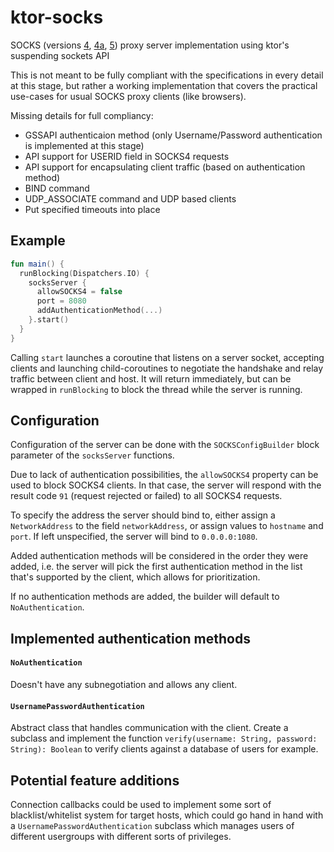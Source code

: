 # ktor-socks
SOCKS (versions [4](http://ftp.icm.edu.pl/packages/socks/socks4/SOCKS4.protocol), [4a](https://www.openssh.com/txt/socks4a.protocol), [5](https://tools.ietf.org/html/rfc1928)) proxy server implementation using ktor's suspending sockets API

This is not meant to be fully compliant with the specifications in every detail at this stage, but rather a working implementation that covers the practical use-cases for usual SOCKS proxy clients (like browsers).

Missing details for full compliancy:
- GSSAPI authenticaion method (only Username/Password authentication is implemented at this stage)
- API support for USERID field in SOCKS4 requests
- API support for encapsulating client traffic (based on authentication method)
- BIND command
- UDP_ASSOCIATE command and UDP based clients
- Put specified timeouts into place

## Example
```kotlin
fun main() {
  runBlocking(Dispatchers.IO) {
    socksServer {
      allowSOCKS4 = false
      port = 8080
      addAuthenticationMethod(...)
    }.start()
  }
}
```

Calling `start` launches a coroutine that listens on a server socket, accepting clients and launching child-coroutines to negotiate the handshake and relay traffic between client and host. It will return immediately, but can be wrapped in `runBlocking` to block the thread while the server is running.

## Configuration
Configuration of the server can be done with the `SOCKSConfigBuilder` block parameter of the `socksServer` functions.

Due to lack of authentication possibilities, the `allowSOCKS4` property can be used to block SOCKS4 clients. In that case, the server will respond with the result code `91` (request rejected or failed) to all SOCKS4 requests.

To specify the address the server should bind to, either assign a `NetworkAddress` to the field `networkAddress`, or assign values to `hostname` and `port`. If left unspecified, the server will bind to `0.0.0.0:1080`.

Added authentication methods will be considered in the order they were added, i.e. the server will pick the first authentication method in the list that's supported by the client, which allows for prioritization.

If no authentication methods are added, the builder will default to `NoAuthentication`.

## Implemented authentication methods
#### `NoAuthentication`
Doesn't have any subnegotiation and allows any client.

#### `UsernamePasswordAuthentication`
Abstract class that handles communication with the client. Create a subclass and implement the function `verify(username: String, password: String): Boolean` to verify clients against a database of users for example.

## Potential feature additions
Connection callbacks could be used to implement some sort of blacklist/whitelist system for target hosts, which could go hand in hand with a `UsernamePasswordAuthentication` subclass which manages users of different usergroups with different sorts of privileges.
